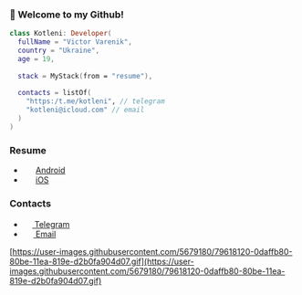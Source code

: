 ### 👋 Welcome to my Github!
```kotlin
class Kotleni: Developer(
  fullName = "Victor Varenik",
  country = "Ukraine",
  age = 19,
  
  stack = MyStack(from = "resume"),
  
  contacts = listOf(
    "https:/t.me/kotleni", // telegram
    "kotleni@icloud.com" // email
  )
)
```

### Resume
- <img src="https://upload.wikimedia.org/wikipedia/commons/thumb/3/31/Android_robot_head.svg/242px-Android_robot_head.svg.png" width=18 height=14 /> <a href="https://cord-attraction-899.notion.site/Victor-Varenik-e73de1a1d22b42aeac03fa9aadf4760c">Android</a>
- <img src="https://upload.wikimedia.org/wikipedia/commons/thumb/6/63/IOS_wordmark_%282017%29.svg/150px-IOS_wordmark_%282017%29.svg.png" width=18 height=10 /> <a href="https://cord-attraction-899.notion.site/Victor-Varenik-c32b5625880a450f90ef0dd389b116b4">iOS</a>

### Contacts
- <a href="https://t.me/kotleni"><img src="https://upload.wikimedia.org/wikipedia/commons/thumb/8/82/Telegram_logo.svg/768px-Telegram_logo.svg.png" width=16 height=16 />  Telegram</a>
 - <a href="mailto:kotleni@icloud.com"><img src="https://upload.wikimedia.org/wikipedia/commons/thumb/7/7e/Gmail_icon_%282020%29.svg/768px-Gmail_icon_%282020%29.svg.png" width=18 height=14 />  Email</a>

[https://user-images.githubusercontent.com/5679180/79618120-0daffb80-80be-11ea-819e-d2b0fa904d07.gif](https://user-images.githubusercontent.com/5679180/79618120-0daffb80-80be-11ea-819e-d2b0fa904d07.gif)
<!-- ![java](https://img.shields.io/badge/-Java-070c0f)
![kotlin](https://img.shields.io/badge/-Kotlin-070c0f)
![php](https://img.shields.io/badge/-PHP-070c0f)
![pytohn](https://img.shields.io/badge/-Python-070c0f)
![CLang](https://img.shields.io/badge/-CLang-070c0f)
![cpp](https://img.shields.io/badge/-C++-070c0f)
![csharp](https://img.shields.io/badge/-CSharp-070c0f)
![swift](https://img.shields.io/badge/-Swift-070c0f)
![JS](https://img.shields.io/badge/-JS-070c0f) -->
